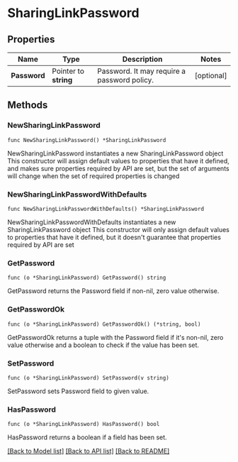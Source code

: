 # SharingLinkPassword

## Properties

Name | Type | Description | Notes
------------ | ------------- | ------------- | -------------
**Password** | Pointer to **string** | Password. It may require a password policy. | [optional] 

## Methods

### NewSharingLinkPassword

`func NewSharingLinkPassword() *SharingLinkPassword`

NewSharingLinkPassword instantiates a new SharingLinkPassword object
This constructor will assign default values to properties that have it defined,
and makes sure properties required by API are set, but the set of arguments
will change when the set of required properties is changed

### NewSharingLinkPasswordWithDefaults

`func NewSharingLinkPasswordWithDefaults() *SharingLinkPassword`

NewSharingLinkPasswordWithDefaults instantiates a new SharingLinkPassword object
This constructor will only assign default values to properties that have it defined,
but it doesn't guarantee that properties required by API are set

### GetPassword

`func (o *SharingLinkPassword) GetPassword() string`

GetPassword returns the Password field if non-nil, zero value otherwise.

### GetPasswordOk

`func (o *SharingLinkPassword) GetPasswordOk() (*string, bool)`

GetPasswordOk returns a tuple with the Password field if it's non-nil, zero value otherwise
and a boolean to check if the value has been set.

### SetPassword

`func (o *SharingLinkPassword) SetPassword(v string)`

SetPassword sets Password field to given value.

### HasPassword

`func (o *SharingLinkPassword) HasPassword() bool`

HasPassword returns a boolean if a field has been set.


[[Back to Model list]](../README.md#documentation-for-models) [[Back to API list]](../README.md#documentation-for-api-endpoints) [[Back to README]](../README.md)


